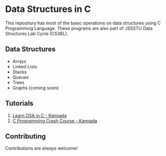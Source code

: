 # Data Structures in C

This repository has most of the basic operations on data structures using C Programming Language. These programs are also part of JSSSTU Data Structures Lab Cycle (CS36L).


## Data Structures

- Arrays
- Linked Lists
- Stacks
- Queues
- Trees
- Graphs (coming soon)

## Tutorials
1. [Learn DSA in C - Kannada](https://www.youtube.com/watch?v=iDe1fWnneCA)
2. [C Programming Crash Course - Kannada](https://www.youtube.com/playlist?list=PLlGueSbLhZoCNnEEoeOXICh0k4wz0hG-V)

## Contributing

Contributions are always welcome!

